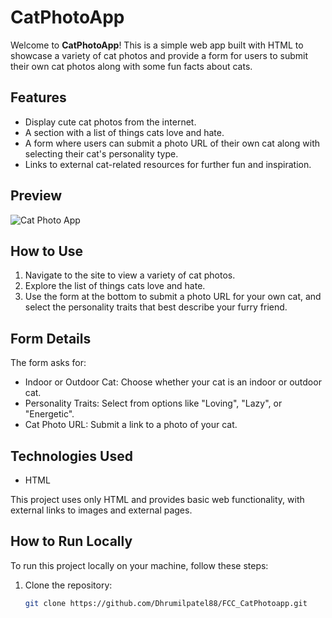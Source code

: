 # CatPhotoApp

Welcome to **CatPhotoApp**! This is a simple web app built with HTML to showcase a variety of cat photos and provide a form for users to submit their own cat photos along with some fun facts about cats.

## Features

- Display cute cat photos from the internet.
- A section with a list of things cats love and hate.
- A form where users can submit a photo URL of their own cat along with selecting their cat's personality type.
- Links to external cat-related resources for further fun and inspiration.

## Preview

![Cat Photo App](https://cdn.freecodecamp.org/curriculum/cat-photo-app/relaxing-cat.jpg)

## How to Use

1. Navigate to the site to view a variety of cat photos.
2. Explore the list of things cats love and hate.
3. Use the form at the bottom to submit a photo URL for your own cat, and select the personality traits that best describe your furry friend.

## Form Details

The form asks for:
- Indoor or Outdoor Cat: Choose whether your cat is an indoor or outdoor cat.
- Personality Traits: Select from options like "Loving", "Lazy", or "Energetic".
- Cat Photo URL: Submit a link to a photo of your cat.

## Technologies Used

- HTML

This project uses only HTML and provides basic web functionality, with external links to images and external pages.

## How to Run Locally

To run this project locally on your machine, follow these steps:

1. Clone the repository:

   ```bash
   git clone https://github.com/Dhrumilpatel88/FCC_CatPhotoapp.git
